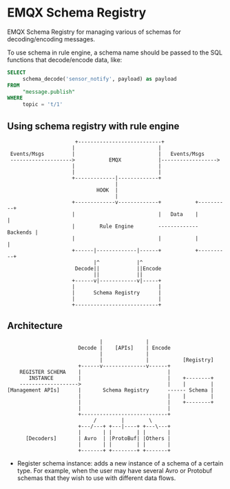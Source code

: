 # EMQX Schema Registry

EMQX Schema Registry for managing various of schemas for
decoding/encoding messages.

To use schema in rule engine, a schema name should be passed to the
SQL functions that decode/encode data, like:

```sql
SELECT
     schema_decode('sensor_notify', payload) as payload
FROM
     "message.publish"
WHERE
     topic = 't/1'
```

## Using schema registry with rule engine

```
                      +---------------------------+
                     |                           |
 Events/Msgs         |                           |   Events/Msgs
 -------------------->           EMQX            |------------------>
                     |                           |
                     |                           |
                     +-------------|-------------+
                                   |
                             HOOK  |
                                   |
                     +-------------v-------------+           +----------+
                     |                           |   Data    |          |
                     |        Rule Engine        ------------- Backends |
                     |                           |           |          |
                     +------|-------------|------+           +----------+
                            |^            |^
                      Decode||            ||Encode
                            ||            ||
                     +------v|------------v|-----+
                     |                           |
                     |      Schema Registry      |
                     |                           |
                     +---------------------------+
```

## Architecture

```
                              |              |
                       Decode |    [APIs]    | Encode
                              |              |
                              |              |           [Registry]
                       +------v--------------v------+
    REGISTER SCHEMA    |                            |
       INSTANCE        |                            |    +--------+
    ------------------->                            |    |        |
[Management APIs]      |       Schema Registry      ------ Schema |
                       |                            |    |        |
                       |                            |    +--------+
                       |                            |
                       +----------------------------+
                            /        |        \
                       +---/---+ +---|----+ +---\---+
                       |       | |        | |       |
      [Decoders]       | Avro  | |ProtoBuf| |Others |
                       |       | |        | |       |
                       +-------+ +--------+ +-------+

```

- Register schema instance: adds a new instance of a schema of a
  certain type.  For example, when the user may have several Avro or
  Protobuf schemas that they wish to use with different data flows.
